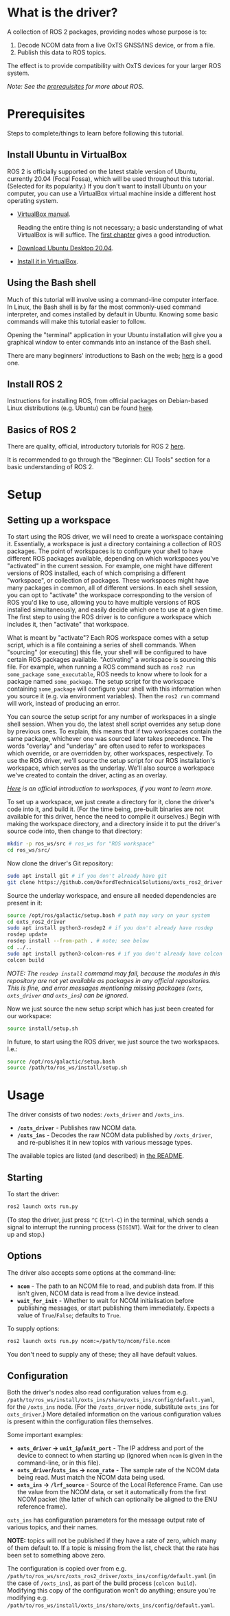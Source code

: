 # What is the driver?
A collection of ROS 2 packages, providing nodes whose purpose is to:

1. Decode NCOM data from a live OxTS GNSS/INS device, or from a file.
2. Publish this data to ROS topics.

The effect is to provide compatibility with OxTS devices for your larger ROS system.

*Note: See the [prerequisites](#prerequisites) for more about ROS.*

# Prerequisites
Steps to complete/things to learn before following this tutorial.

## Install Ubuntu in VirtualBox
ROS 2 is officially supported on the latest stable version of Ubuntu, currently 20.04 (Focal Fossa), which will be used throughout this tutorial. (Selected for its popularity.) If you don't want to install Ubuntu on your computer, you can use a VirtualBox virtual machine inside a different host operating system.

- [VirtualBox manual](https://www.virtualbox.org/manual/).

  Reading the entire thing is not necessary; a basic understanding of what VirtualBox is will suffice. The [first chapter](https://www.virtualbox.org/manual/ch01.html) gives a good introduction.

- [Download Ubuntu Desktop 20.04](https://ubuntu.com/download/desktop).

- [Install it in VirtualBox](https://askubuntu.com/a/153098).

## Using the Bash shell
Much of this tutorial will involve using a command-line computer interface. In Linux, the Bash shell is by far the most commonly-used command interpreter, and comes installed by default in Ubuntu. Knowing some basic commands will make this tutorial easier to follow.

Opening the "terminal" application in your Ubuntu installation will give you a graphical window to enter commands into an instance of the Bash shell.

There are many beginners' introductions to Bash on the web; [here](https://programminghistorian.org/en/lessons/intro-to-bash) is a good one.

## Install ROS 2
Instructions for installing ROS, from official packages on Debian-based Linux distributions (e.g. Ubuntu) can be found [here](https://docs.ros.org/en/galactic/Installation/Ubuntu-Install-Debians.html
).

## Basics of ROS 2
There are quality, official, introductory tutorials for ROS 2 [here](https://docs.ros.org/en/galactic/Tutorials.html).

It is recommended to go through the "Beginner: CLI Tools" section for a basic understanding of ROS 2.

# Setup

## Setting up a workspace
To start using the ROS driver, we will need to create a workspace containing it. Essentially, a workspace is just a directory containing a collection of ROS packages. The point of workspaces is to configure your shell to have different ROS packages available, depending on which workspaces you've "activated" in the current session. For example, one might have different versions of ROS installed, each of which comprising a different "workspace", or collection of packages. These workspaces might have many packages in common, all of different versions. In each shell session, you can opt to "activate" the workspace corresponding to the version of ROS you'd like to use, allowing you to have multiple versions of ROS installed simultaneously, and easily decide which one to use at a given time. The first step to using the ROS driver is to configure a workspace which includes it, then "activate" that workspace.

What is meant by "activate"? Each ROS workspace comes with a setup script, which is a file containing a series of shell commands. When "sourcing" (or executing) this file, your shell will be configured to have certain ROS packages available. "Activating" a workspace is sourcing this file. For example, when running a ROS command such as `ros2 run some_package some_executable`, ROS needs to know where to look for a package named `some_package`. The setup script for the workspace containing `some_package` will configure your shell with this information when you source it (e.g. via environment variables). Then the `ros2 run` command will work, instead of producing an error.

You can source the setup script for any number of workspaces in a single shell session. When you do, the latest shell script overrides any setup done by previous ones. To explain, this means that if two workspaces contain the same package, whichever one was sourced later takes precedence. The words "overlay" and "underlay" are often used to refer to workspaces which override, or are overridden by, other workspaces, respectively. To use the ROS driver, we'll source the setup script for our ROS installation's workspace, which serves as the underlay. We'll also source a workspace we've created to contain the driver, acting as an overlay.

*[Here](https://docs.ros.org/en/galactic/Tutorials/Workspace/Creating-A-Workspace.html) is an official introduction to workspaces, if you want to learn more.*

To set up a workspace, we just create a directory for it, clone the driver's code into it, and build it. (For the time being, pre-built binaries are not available for this driver, hence the need to compile it ourselves.) Begin with making the workspace directory, and a directory inside it to put the driver's source code into, then change to that directory:

```bash
mkdir -p ros_ws/src # ros_ws for "ROS workspace"
cd ros_ws/src/
```

Now clone the driver's Git repository:

```bash
sudo apt install git # if you don't already have git
git clone https://github.com/OxfordTechnicalSolutions/oxts_ros2_driver
```

Source the underlay workspace, and ensure all needed dependencies are present in it:

```bash
source /opt/ros/galactic/setup.bash # path may vary on your system
cd oxts_ros2_driver
sudo apt install python3-rosdep2 # if you don't already have rosdep
rosdep update
rosdep install --from-path . # note; see below
cd ../..
sudo apt install python3-colcon-ros # if you don't already have colcon
colcon build
```

*NOTE: The `rosdep install` command may fail, because the modules in this repository are not yet available as packages in any official repositories. This is fine, and error messages mentioning missing packages (`oxts`, `oxts_driver` and `oxts_ins`) can be ignored.*

Now we just source the new setup script which has just been created for our workspace:

```bash
source install/setup.sh
```

In future, to start using the ROS driver, we just source the two workspaces. I.e.:

```bash
source /opt/ros/galactic/setup.bash
source /path/to/ros_ws/install/setup.sh
```

# Usage
The driver consists of two nodes: `/oxts_driver` and `/oxts_ins`.

- **`/oxts_driver`** - Publishes raw NCOM data.
- **`/oxts_ins`** - Decodes the raw NCOM data published by `/oxts_driver`, and re-publishes it in new topics with various message types.

The available topics are listed (and described) in [the README](./README.md).

## Starting
To start the driver:

```bash
ros2 launch oxts run.py
```

(To stop the driver, just press `^C` (`Ctrl-C`) in the terminal, which sends a signal to interrupt the running process (`SIGINT`). Wait for the driver to clean up and stop.)

## Options
The driver also accepts some options at the command-line:

- **`ncom`** - The path to an NCOM file to read, and publish data from. If this isn't given, NCOM data is read from a live device instead.
- **`wait_for_init`** - Whether to wait for NCOM initialisation before publishing messages, or start publishing them immediately. Expects a value of `True`/`False`; defaults to `True`.

To supply options:

```bash
ros2 launch oxts run.py ncom:=/path/to/ncom/file.ncom
```

You don't need to supply any of these; they all have default values.

## Configuration
Both the driver's nodes also read configuration values from e.g. `/path/to/ros_ws/install/oxts_ins/share/oxts_ins/config/default.yaml`, for the `/oxts_ins` node. (For the `/oxts_driver` node, substitute `oxts_ins` for `oxts_driver`.) More detailed information on the various configuration values is present within the configuration files themselves.

Some important examples:

- **`oxts_driver` → `unit_ip`/`unit_port`** - The IP address and port of the device to connect to when starting up (ignored when `ncom` is given in the command-line, or in this file).
- **`oxts_driver`/`oxts_ins` → `ncom_rate`** - The sample rate of the NCOM data being read. Must match the NCOM data being used.
- **`oxts_ins` → `/lrf_source`** - Source of the Local Reference Frame. Can use the value from the NCOM data, or set it automatically from the first NCOM packet (the latter of which can optionally be aligned to the ENU reference frame).

`oxts_ins` has configuration parameters for the message output rate of various topics, and their names.

**NOTE:** topics will not be published if they have a rate of zero, which many of them default to. If a topic is missing from the list, check that the rate has been set to something above zero.

The configuration is copied over from e.g. `/path/to/ros_ws/src/oxts_ros2_driver/oxts_ins/config/default.yaml` (in the case of `/oxts_ins`), as part of the build process (`colcon build`). Modifying this copy of the configuration won't do anything; ensure you're modifying e.g. `/path/to/ros_ws/install/oxts_ins/share/oxts_ins/config/default.yaml`.
